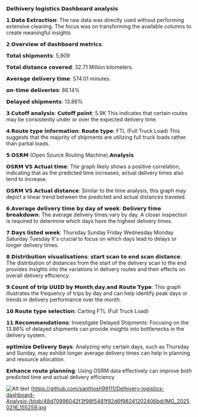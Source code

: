 𝗗𝗲𝗹𝗵𝗶𝘃𝗲𝗿𝘆 𝗹𝗼𝗴𝗶𝘀𝘁𝗶𝗰𝘀 𝗗𝗮𝘀𝗵𝗯𝗼𝗮𝗿𝗱 𝗮𝗻𝗮𝗹𝘆𝘀𝗶𝘀

𝟭.𝗗𝗮𝘁𝗮 𝗘𝘅𝘁𝗿𝗮𝗰𝘁𝗶𝗼𝗻:
The raw data was directly used without performing extensive cleaning. The focus was on transforming the available columns to create meaningful insights

𝟮.𝗢𝘃𝗲𝗿𝘃𝗶𝗲𝘄 𝗼𝗳 𝗱𝗮𝘀𝗵𝗯𝗼𝗮𝗿𝗱 𝗺𝗲𝘁𝗿𝗶𝗰𝘀:

𝗧𝗼𝘁𝗮𝗹 𝘀𝗵𝗶𝗽𝗺𝗲𝗻𝘁𝘀: 5,909

𝗧𝗼𝘁𝗮𝗹 𝗱𝗶𝘀𝘁𝗮𝗻𝗰𝗲 𝗰𝗼𝘃𝗲𝗿𝗲𝗱: 32.71 Million kilometers.

𝗔𝘃𝗲𝗿𝗮𝗴𝗲 𝗱𝗲𝗹𝗶𝘃𝗲𝗿𝘆 𝘁𝗶𝗺𝗲: 574.01 minutes.

𝗼𝗻-𝘁𝗶𝗺𝗲 𝗱𝗲𝗹𝗶𝘃𝗲𝗿𝗶𝗲𝘀: 86.14%

𝗗𝗲𝗹𝗮𝘆𝗲𝗱 𝘀𝗵𝗶𝗽𝗺𝗲𝗻𝘁𝘀: 13.86%

𝟯.𝗖𝘂𝘁𝗼𝗳𝗳 𝗮𝗻𝗮𝗹𝘆𝘀𝗶𝘀:
𝗖𝘂𝘁𝗼𝗳𝗳 𝗽𝗼𝗶𝗻𝘁: 5.9K
This indicates that certain routes may be consistently under or over the expected delivery time.

𝟰.𝗥𝗼𝘂𝘁𝗲 𝘁𝘆𝗽𝗲 𝗶𝗻𝗳𝗼𝗿𝗺𝗮𝘁𝗶𝗼𝗻:
𝗥𝗼𝘂𝘁𝗲 𝘁𝘆𝗽𝗲: FTL (Full Truck Load)
This suggests that the majority of shipments are utilizing full truck loads rather than partial loads.

𝟱.𝗢𝗦𝗥𝗠 (Open Source Routing Machine) 𝗔𝗻𝗮𝗹𝘆𝘀𝗶𝘀

𝗢𝗦𝗥𝗠 𝗩𝗦 𝗔𝗰𝘁𝘂𝗮𝗹 𝘁𝗶𝗺𝗲:
The graph likely shows a positive correlation, indicating that as the predicted time increases, actual delivery times also tend to increase.

𝗢𝗦𝗥𝗠 𝗩𝗦 𝗔𝗰𝘁𝘂𝗮𝗹 𝗱𝗶𝘀𝘁𝗮𝗻𝗰𝗲:
Similar to the time analysis, this graph may depict a linear trend between the predicted and actual distances traveled.

𝟲.𝗔𝘃𝗲𝗿𝗮𝗴𝗲 𝗱𝗲𝗹𝗶𝘃𝗲𝗿𝘆 𝘁𝗶𝗺𝗲 𝗯𝘆 𝗱𝗮𝘆 𝗼𝗳 𝘄𝗲𝗲𝗸:
𝗗𝗲𝗹𝗶𝘃𝗲𝗿𝘆 𝘁𝗶𝗺𝗲 𝗯𝗿𝗲𝗮𝗸𝗱𝗼𝘄𝗻:
The average delivery times vary by day. A closer inspection is required to determine which days have the highest delivery times.

𝟳.𝗗𝗮𝘆𝘀 𝗹𝗶𝘀𝘁𝗲𝗱 𝘄𝗲𝗲𝗸:
Thursday
Sunday
Friday
Wednesday
Monday
Saturday
Tuesday
It's crucial to focus on which days lead to delays or longer delivery times.

𝟴.𝗗𝗶𝘀𝘁𝗿𝗶𝗯𝘂𝘁𝗶𝗼𝗻 𝘃𝗶𝘀𝘂𝗮𝗹𝗶𝘀𝗮𝘁𝗶𝗼𝗻𝘀:
𝘀𝘁𝗮𝗿𝘁 𝘀𝗰𝗮𝗻 𝘁𝗼 𝗲𝗻𝗱 𝘀𝗰𝗮𝗻 𝗱𝗶𝘀𝘁𝗮𝗻𝗰𝗲:
The distribution of distances from the start of the delivery scan to the end provides insights into the variations in delivery routes and their effects on overall delivery efficiency.

𝟵.𝗖𝗼𝘂𝗻𝘁 𝗼𝗳 𝘁𝗿𝗶𝗽 𝗨𝗨𝗜𝗗 𝗯𝘆 𝗠𝗼𝗻𝘁𝗵,𝗱𝗮𝘆,𝗮𝗻𝗱 𝗥𝗼𝘂𝘁𝗲 𝗧𝘆𝗽𝗲:
This graph illustrates the frequency of trips by day and can help identify peak days or trends in delivery performance over the month.

𝟭𝟬.𝗥𝗼𝘂𝘁𝗲 𝘁𝘆𝗽𝗲 𝘀𝗲𝗹𝗲𝗰𝘁𝗶𝗼𝗻:
Carting
FTL (Full Truck Load)

𝟭𝟭.𝗥𝗲𝗰𝗼𝗺𝗺𝗲𝗻𝗱𝗮𝘁𝗶𝗼𝗻𝘀:
Investigate Delayed Shipments:
Focusing on the 13.86% of delayed shipments can provide insights into bottlenecks in the delivery system.

𝗼𝗽𝘁𝗶𝗺𝗶𝘇𝗲 𝗗𝗲𝗹𝗶𝘃𝗲𝗿𝘆 𝗗𝗮𝘆𝘀:
Analyzing why certain days, such as Thursday and Sunday, may exhibit longer average delivery times can help in planning and resource allocation.

𝗘𝗻𝗵𝗮𝗻𝗰𝗲 𝗿𝗼𝘂𝘁𝗲 𝗽𝗹𝗮𝗻𝗻𝗶𝗻𝗴:
Using OSRM data effectively can improve both predicted time and actual delivery efficiency 



![Alt text](path/to/image)
(https://github.com/santhosh99111/Delhivery-logistics-dashboard-Analysis-/blob/48d70996042f3f98f5481f92d6f98241202406bd/IMG_20250216_155259.jpg
